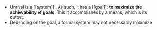 - Unrival is a [[system]] .  As such, it has a [[goal]]: **to maximize the achievability of goals**.  This it accomplishes by a means, which is its output.
- Depending on the goal, a formal system may not necessarily maximize